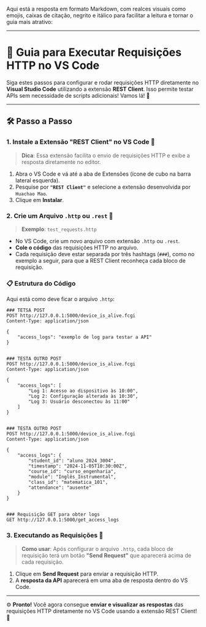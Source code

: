 Aqui está a resposta em formato Markdown, com realces visuais como emojis, caixas de citação, negrito e itálico para facilitar a leitura e tornar o guia mais atrativo:

---

# 🎯 Guia para Executar Requisições HTTP no VS Code

Siga estes passos para configurar e rodar requisições HTTP diretamente no **Visual Studio Code** utilizando a extensão **REST Client**. Isso permite testar APIs sem necessidade de scripts adicionais! Vamos lá! 🚀

---

## 🛠️ Passo a Passo

### 1. **Instale a Extensão "REST Client" no VS Code** 🧩

> **Dica**: Essa extensão facilita o envio de requisições HTTP e exibe a resposta diretamente no editor.

1. Abra o VS Code e vá até a aba de Extensões (ícone de cubo na barra lateral esquerda).
2. Pesquise por **`"REST Client"`** e selecione a extensão desenvolvida por `Huachao Mao`.
3. Clique em **Instalar**.

### 2. **Crie um Arquivo `.http` ou `.rest`** 📄

> **Exemplo**: `test_requests.http`

- No VS Code, crie um novo arquivo com extensão `.http` ou `.rest`.
- **Cole o código** das requisições HTTP no arquivo.
- Cada requisição deve estar separada por três hashtags (`###`), como no exemplo a seguir, para que a REST Client reconheça cada bloco de requisição.

### 📋 **Estrutura do Código**

Aqui está como deve ficar o arquivo `.http`:

```http
### TETSA POST
POST http://127.0.0.1:5000/device_is_alive.fcgi
Content-Type: application/json

{
    "access_logs": "exemplo de log para testar a API"
}


### TESTA OUTRO POST
POST http://127.0.0.1:5000/device_is_alive.fcgi
Content-Type: application/json

{
    "access_logs": [
        "Log 1: Acesso ao dispositivo às 10:00",
        "Log 2: Configuração alterada às 10:30",
        "Log 3: Usuário desconectou às 11:00"
    ]
}


### TESTA OUTRO POST
POST http://127.0.0.1:5000/device_is_alive.fcgi
Content-Type: application/json

{
    "access_logs": {
        "student_id": "aluno_2024_3004",
        "timestamp": "2024-11-05T10:30:00Z",
        "course_id": "curso_engenharia",
        "module": "Inglês_Instrumental",
        "class_id": "matematica_101",
        "attendance": "ausente"
    }
}


### Requisição GET para obter logs
GET http://127.0.0.1:5000/get_access_logs
```

### 3. **Executando as Requisições** 🚀

> **Como usar**: Após configurar o arquivo `.http`, cada bloco de requisição terá um botão **"Send Request"** que aparecerá acima de cada requisição.

1. Clique em **Send Request** para enviar a requisição HTTP.
2. A **resposta da API** aparecerá em uma aba de resposta dentro do VS Code.

---

⚙️ **Pronto!** Você agora consegue **enviar e visualizar as respostas** das requisições HTTP diretamente no VS Code usando a extensão REST Client! 🥳
